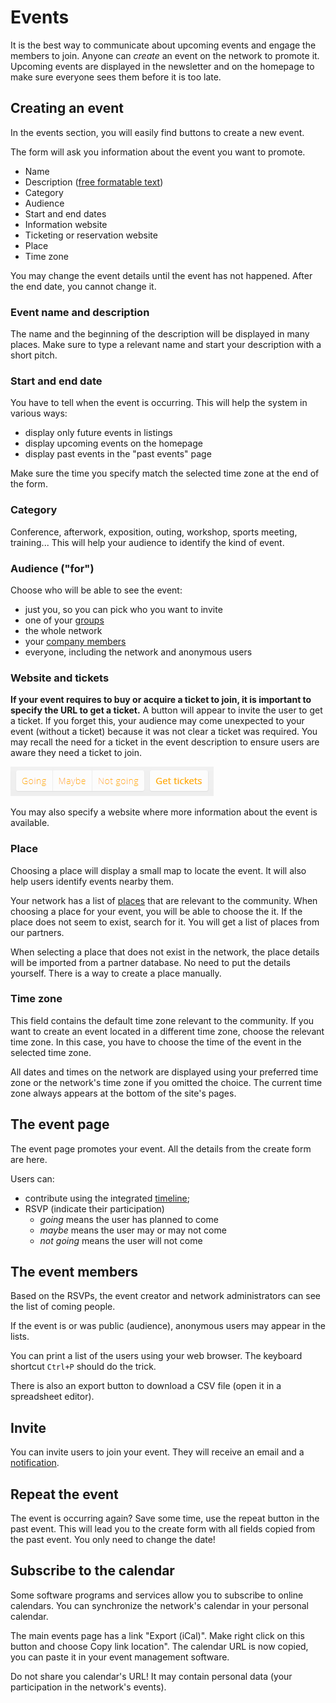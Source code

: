 
Events
==============

It is the best way to communicate about upcoming events and engage the members to join. Anyone can *create* an event on the network to promote it. Upcoming events are displayed in the newsletter and on the homepage to make sure everyone sees them before it is too late.

Creating an event
-------------------

In the events section, you will easily find buttons to create a new event.

The form will ask you information about the event you want to promote.

* Name
* Description ([free formatable text](TextFormat.en.md))
* Category
* Audience
* Start and end dates
* Information website
* Ticketing or reservation website
* Place
* Time zone

You may change the event details until the event has not happened. After the end date, you cannot change it.

### Event name and description

The name and the beginning of the description will be displayed in many places. Make sure to type a relevant name and start your description with a short pitch.

### Start and end date

You have to tell when the event is occurring. This will help the system in various ways:

* display only future events in listings
* display upcoming events on the homepage
* display past events in the "past events" page

Make sure the time you specify match the selected time zone at the end of the form. 

### Category

Conference, afterwork, exposition, outing, workshop, sports meeting, training... This will help your audience to identify the kind of event.

### Audience ("for")

Choose who will be able to see the event:

* just you, so you can pick who you want to invite
* one of your [groups](Groups.en.md)
* the whole network
* your [company members](Companies.en.md)
* everyone, including the network and anonymous users

### Website and tickets

**If your event requires to buy or acquire a ticket to join, it is important to specify the URL to get a ticket.** A button will appear to invite the user to get a ticket. If you forget this, your audience may come unexpected to your event (without a ticket) because it was not clear a ticket was required. You may recall the need for a ticket in the event description to ensure users are aware they need a ticket to join.

![Screenshot Obtenir des tickets](gettickets.en.png)

You may also specify a website where more information about the event is available.

### Place

Choosing a place will display a small map to locate the event. It will also help users identify events nearby them.

Your network has a list of [places](Places.en.md) that are relevant to the community. When choosing a place for your event, you will be able to choose the it. If the place does not seem to exist, search for it. You will get a list of places from our partners.

When selecting a place that does not exist in the network, the place details will be imported from a partner database. No need to put the details yourself. There is a way to create a place manually.   

### Time zone

This field contains the default time zone relevant to the community. If you want to create an event located in a different time zone, choose the relevant time zone. In this case, you have to choose the time of the event in the selected time zone.


All dates and times on the network are displayed using your preferred time zone or the network's time zone if you omitted the choice. The current time zone always appears at the bottom of the site's pages.



The event page
--------------------

The event page promotes your event. All the details from the create form are here.

Users can:

* contribute using the integrated [timeline](Timelines.en.md); 
* RSVP (indicate their participation)
    * *going* means the user has planned to come
    * *maybe* means the user may or may not come
    * *not going* means the user will not come 


The event members
---------------------

Based on the RSVPs, the event creator and network administrators can see the list of coming people.

If the event is or was public (audience), anonymous users may appear in the lists.

You can print a list of the users using your web browser. The keyboard shortcut `Ctrl+P` should do the trick.

There is also an export button to download a CSV file (open it in a spreadsheet editor).

Invite
---------------

You can invite users to join your event. They will receive an email and a [notification](Notifications.en.md).



Repeat the event
-----------------------

The event is occurring again? Save some time, use the repeat button in the past event. This will lead you to the create form with all fields copied from the past event. You only need to change the date!


Subscribe to the calendar
-------------------------------------------------

Some software programs and services allow you to subscribe to online calendars. You can synchronize the network's calendar in your personal calendar.

The main events page has a link "Export (iCal)". Make  right click on this button and choose Copy link location". The calendar URL is now copied, you can paste it in your event management software.

Do not share you calendar's URL! It may contain personal data (your participation in the network's events).


